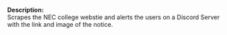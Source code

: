 **Description:** <br>
Scrapes the NEC college webstie and alerts the users on a Discord Server with the link and image of the notice.
